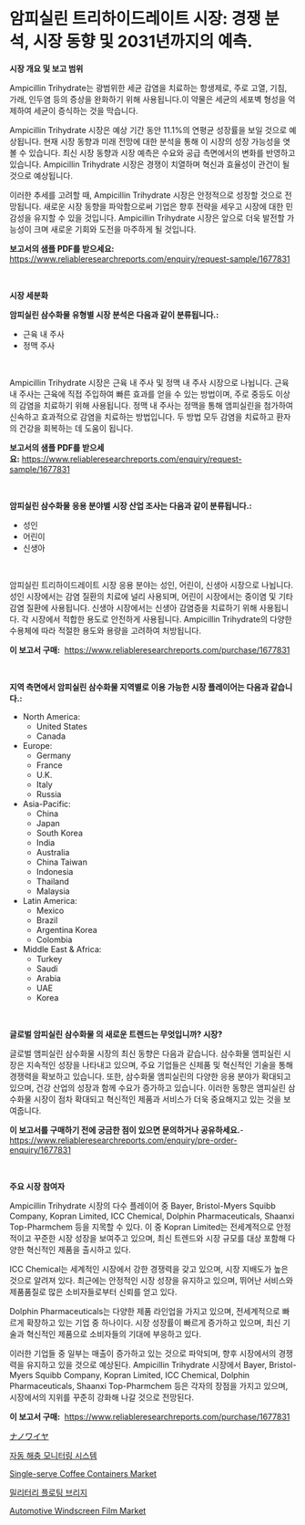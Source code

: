 <p><h1>암피실린 트리하이드레이트 시장: 경쟁 분석, 시장 동향 및 2031년까지의 예측.</h1></p><p><strong>시장 개요 및 보고 범위</strong></p>
<p><p>Ampicillin Trihydrate는 광범위한 세균 감염을 치료하는 항생제로, 주로 고열, 기침, 가래, 인두염 등의 증상을 완화하기 위해 사용됩니다.이 약물은 세균의 세포벽 형성을 억제하여 세균이 증식하는 것을 막습니다.</p><p>Ampicillin Trihydrate 시장은 예상 기간 동안 11.1%의 연평균 성장률을 보일 것으로 예상됩니다. 현재 시장 동향과 미래 전망에 대한 분석을 통해 이 시장의 성장 가능성을 엿볼 수 있습니다. 최신 시장 동향과 시장 예측은 수요와 공급 측면에서의 변화를 반영하고 있습니다. Ampicillin Trihydrate 시장은 경쟁이 치열하며 혁신과 효율성이 관건이 될 것으로 예상됩니다.</p><p>이러한 추세를 고려할 때, Ampicillin Trihydrate 시장은 안정적으로 성장할 것으로 전망됩니다. 새로운 시장 동향을 파악함으로써 기업은 향후 전략을 세우고 시장에 대한 민감성을 유지할 수 있을 것입니다. Ampicillin Trihydrate 시장은 앞으로 더욱 발전할 가능성이 크며 새로운 기회와 도전을 마주하게 될 것입니다.</p></p>
<p><strong>보고서의 샘플 PDF를 받으세요:</strong> <a href="https://www.reliableresearchreports.com/enquiry/request-sample/1677831">https://www.reliableresearchreports.com/enquiry/request-sample/1677831</a></p>
<p>&nbsp;</p>
<p><strong>시장 세분화</strong></p>
<p><strong>암피실린 삼수화물 유형별 시장 분석은 다음과 같이 분류됩니다.:</strong></p>
<p><ul><li>근육 내 주사</li><li>정맥 주사</li></ul></p>
<p>&nbsp;</p>
<p><p>Ampicillin Trihydrate 시장은 근육 내 주사 및 정맥 내 주사 시장으로 나뉩니다. 근육 내 주사는 근육에 직접 주입하여 빠른 효과를 얻을 수 있는 방법이며, 주로 중등도 이상의 감염을 치료하기 위해 사용됩니다. 정맥 내 주사는 정맥을 통해 앰피실린을 첨가하여 신속하고 효과적으로 감염을 치료하는 방법입니다. 두 방법 모두 감염을 치료하고 환자의 건강을 회복하는 데 도움이 됩니다.</p></p>
<p><strong>보고서의 샘플 PDF를 받으세요:</strong>&nbsp;<a href="https://www.reliableresearchreports.com/enquiry/request-sample/1677831">https://www.reliableresearchreports.com/enquiry/request-sample/1677831</a></p>
<p>&nbsp;</p>
<p><strong> 암피실린 삼수화물 응용 분야별 시장 산업 조사는 다음과 같이 분류됩니다.:</strong></p>
<p><ul><li>성인</li><li>어린이</li><li>신생아</li></ul></p>
<p>&nbsp;</p>
<p><p>암피실린 트리하이드레이트 시장 응용 분야는 성인, 어린이, 신생아 시장으로 나뉩니다. 성인 시장에서는 감염 질환의 치료에 널리 사용되며, 어린이 시장에서는 중이염 및 기타 감염 질환에 사용됩니다. 신생아 시장에서는 신생아 감염증을 치료하기 위해 사용됩니다. 각 시장에서 적합한 용도로 안전하게 사용됩니다. Ampicillin Trihydrate의 다양한 수용체에 따라 적절한 용도와 용량을 고려하여 처방됩니다.</p></p>
<p><strong>이 보고서 구매:</strong>&nbsp; <a href="https://www.reliableresearchreports.com/purchase/1677831">https://www.reliableresearchreports.com/purchase/1677831</a></p>
<p>&nbsp;</p>
<p><strong>지역 측면에서 암피실린 삼수화물 지역별로 이용 가능한 시장 플레이어는 다음과 같습니다.:</strong></p>
<p><ul>
    <li>
        North America:
        <ul>
            <li>United States</li>
            <li>Canada</li>
        </ul>
    </li>
    <li>
        Europe:
        <ul>
            <li>Germany</li>
            <li>France</li>
            <li>U.K.</li>
            <li>Italy</li>
            <li>Russia</li>
        </ul>
    </li>
    <li>
        Asia-Pacific:
        <ul>
            <li>China</li>
            <li>Japan</li>
            <li>South Korea</li>
            <li>India</li>
            <li>Australia</li>
            <li>China Taiwan</li>
            <li>Indonesia</li>
            <li>Thailand</li>
            <li>Malaysia</li>
        </ul>
    </li>
    <li>
        Latin America:
        <ul>
            <li>Mexico</li>
            <li>Brazil</li>
            <li>Argentina Korea</li>
            <li>Colombia</li>
        </ul>
    </li>
    <li>
        Middle East & Africa:
        <ul>
            <li>Turkey</li>
            <li>Saudi</li>
            <li>Arabia</li>
            <li>UAE</li>
            <li>Korea</li>
        </ul>
    </li>
    </ul></p>
<p>&nbsp;</p>
<p><strong>글로벌 암피실린 삼수화물 의 새로운 트렌드는 무엇입니까? 시장?</strong></p>
<p><p>글로벌 앰피실린 삼수화물 시장의 최신 동향은 다음과 같습니다. 삼수화물 앰피실린 시장은 지속적인 성장을 나타내고 있으며, 주요 기업들은 신제품 및 혁신적인 기술을 통해 경쟁력을 확보하고 있습니다. 또한, 삼수화물 앰피실린의 다양한 응용 분야가 확대되고 있으며, 건강 산업의 성장과 함께 수요가 증가하고 있습니다. 이러한 동향은 앰피실린 삼수화물 시장이 점차 확대되고 혁신적인 제품과 서비스가 더욱 중요해지고 있는 것을 보여줍니다.</p></p>
<p><strong>이 보고서를 구매하기 전에 궁금한 점이 있으면 문의하거나 공유하세요.</strong>- <a href="https://www.reliableresearchreports.com/enquiry/pre-order-enquiry/1677831">https://www.reliableresearchreports.com/enquiry/pre-order-enquiry/1677831</a></p>
<p>&nbsp;</p>
<p><strong>주요 시장 참여자</strong></p>
<p><p>Ampicillin Trihydrate 시장의 다수 플레이어 중 Bayer, Bristol-Myers Squibb Company, Kopran Limited, ICC Chemical, Dolphin Pharmaceuticals, Shaanxi Top-Pharmchem 등을 지목할 수 있다. 이 중 Kopran Limited는 전세계적으로 안정적이고 꾸준한 시장 성장을 보여주고 있으며, 최신 트렌드와 시장 규모를 대상 포함해 다양한 혁신적인 제품을 출시하고 있다.</p><p>ICC Chemical는 세계적인 시장에서 강한 경쟁력을 갖고 있으며, 시장 지배도가 높은 것으로 알려져 있다. 최근에는 안정적인 시장 성장을 유지하고 있으며, 뛰어난 서비스와 제품품질로 많은 소비자들로부터 신뢰를 얻고 있다.</p><p>Dolphin Pharmaceuticals는 다양한 제품 라인업을 가지고 있으며, 전세계적으로 빠르게 확장하고 있는 기업 중 하나이다. 시장 성장률이 빠르게 증가하고 있으며, 최신 기술과 혁신적인 제품으로 소비자들의 기대에 부응하고 있다.</p><p>이러한 기업들 중 일부는 매출이 증가하고 있는 것으로 파악되며, 향후 시장에서의 경쟁력을 유지하고 있을 것으로 예상된다. Ampicillin Trihydrate 시장에서 Bayer, Bristol-Myers Squibb Company, Kopran Limited, ICC Chemical, Dolphin Pharmaceuticals, Shaanxi Top-Pharmchem 등은 각자의 장점을 가지고 있으며, 시장에서의 지위를 꾸준히 강화해 나갈 것으로 전망된다.</p></p>
<p><strong>이 보고서 구매:</strong>&nbsp;&nbsp;<a href="https://www.reliableresearchreports.com/purchase/1677831">https://www.reliableresearchreports.com/purchase/1677831</a></p>
<p><p><a href="https://github.com/ksxzwxabcuynh011/Market-Research-Report-List-1/blob/main/7528071186837.md">ナノワイヤ</a></p><p><a href="https://medium.com/@sammyultyylrich9067856/%EC%9E%90%EB%8F%99-%ED%95%B4%EC%B6%A9-%EB%AA%A8%EB%8B%88%ED%84%B0%EB%A7%81-%EC%8B%9C%EC%8A%A4%ED%85%9C-%EC%8B%9C%EC%9E%A5-%EA%B2%BD%EC%9F%81-%EB%B6%84%EC%84%9D-%EC%8B%9C%EC%9E%A5-%ED%8A%B8%EB%A0%8C%EB%93%9C-%EB%B0%8F-2031%EB%85%84%EA%B9%8C%EC%A7%80%EC%9D%98-%EC%98%88%EC%B8%A1-21a9bdd5e144">자동 해충 모니터링 시스템</a></p><p><a href="https://github.com/mahnoor2003/Market-Research-Report-List-3/blob/main/single-serve-coffee-containers-market.md">Single-serve Coffee Containers Market</a></p><p><a href="https://github.com/vskv4779xr1/Market-Research-Report-List-1/blob/main/6497483186803.md">밀리터리 플로팅 브리지</a></p><p><a href="https://issuu.com/reportprime-2/docs/automotive-windscreen-film-market-size-2030.pptx">Automotive Windscreen Film Market</a></p></p>
